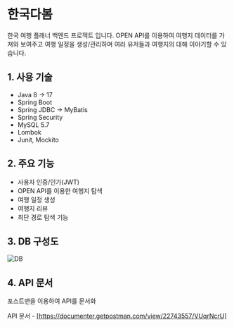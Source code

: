# 한국다봄

한국 여행 플래너 백엔드 프로젝트 입니다.
OPEN API를 이용하여 여행지 데이터를 가져와 보여주고 여행 일정을 생성/관리하며 여러 유저들과 여행지의 대해 이야기할 수 있습니다.

## 1. 사용 기술

-   Java 8 -> 17
-   Spring Boot
-   Spring JDBC -> MyBatis
-   Spring Security
-   MySQL 5.7
-   Lombok
-   Junit, Mockito

## 2. 주요 기능

-   사용자 인증/인가(JWT)
-   OPEN API를 이용한 여행지 탐색
-   여행 일정 생성
-   여행지 리뷰
-   최단 경로 탐색 기능

## 3. DB 구성도
![DB](https://github.com/user-attachments/assets/1d2d7466-fe4e-46e2-a4a9-f0aebde43eab)

## 4. API 문서

포스트맨을 이용하여 API를 문서화

API 문서 - [https://documenter.getpostman.com/view/22743557/VUqrNcrU]
